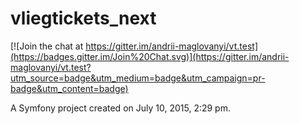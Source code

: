 vliegtickets_next
=================

[![Join the chat at https://gitter.im/andrii-maglovanyi/vt.test](https://badges.gitter.im/Join%20Chat.svg)](https://gitter.im/andrii-maglovanyi/vt.test?utm_source=badge&utm_medium=badge&utm_campaign=pr-badge&utm_content=badge)

A Symfony project created on July 10, 2015, 2:29 pm.
